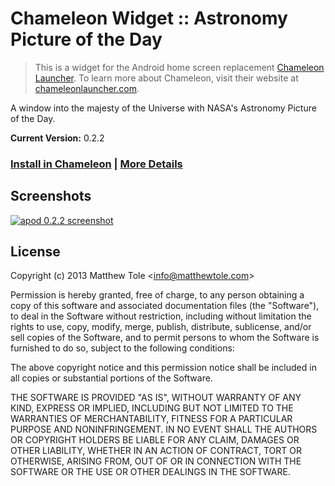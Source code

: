 # Chameleon Widget :: Astronomy Picture of the Day

> This is a widget for the Android home screen replacement [Chameleon Launcher][1]. To learn more about Chameleon, visit their website at [chameleonlauncher.com][1].

A window into the majesty of the Universe with NASA's Astronomy Picture of the Day.

**Current Version:** 0.2.2

### [Install in Chameleon][2] | [More Details][3]

## Screenshots

[![apod 0.2.2 screenshot][img-1]][4]

## License

Copyright (c) 2013 Matthew Tole &lt;info@matthewtole.com&gt;

Permission is hereby granted, free of charge, to any person obtaining a copy of this software and associated documentation files (the "Software"), to deal in the Software without restriction, including without limitation the rights to use, copy, modify, merge, publish, distribute, sublicense, and/or sell copies of the Software, and to permit persons to whom the Software is furnished to do so, subject to the following conditions:

The above copyright notice and this permission notice shall be included in all copies or substantial portions of the Software.

THE SOFTWARE IS PROVIDED "AS IS", WITHOUT WARRANTY OF ANY KIND, EXPRESS OR IMPLIED, INCLUDING BUT NOT LIMITED TO THE WARRANTIES OF MERCHANTABILITY, FITNESS FOR A PARTICULAR PURPOSE AND NONINFRINGEMENT. IN NO EVENT SHALL THE AUTHORS OR COPYRIGHT HOLDERS BE LIABLE FOR ANY CLAIM, DAMAGES OR OTHER LIABILITY, WHETHER IN AN ACTION OF CONTRACT, TORT OR OTHERWISE, ARISING FROM, OUT OF OR IN CONNECTION WITH THE SOFTWARE OR THE USE OR OTHER DEALINGS IN THE SOFTWARE.

[1]: http://www.chameleonlauncher.com/
[2]: http://widgetgecko.com/apod/install/
[3]: http://widgetgecko.com/apod/info/
[4]: http://res.cloudinary.com/matthewtole-com/image/upload/v1363735617/wg_apod_0-2-2_01.png

[img-1]: http://res.cloudinary.com/matthewtole-com/image/upload/c_scale,w_300/v1363735617/wg_apod_0-2-2_01.png "Screenshot v0.2.2"
